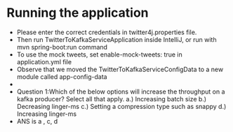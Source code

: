# Running the application
- Please enter the correct credentials in twitter4j.properties file.
- Then run TwitterToKafkaServiceApplication inside IntelliJ, or run with mvn spring-boot:run command
- To use the mock tweets, set enable-mock-tweets: true in application.yml file
- Observe that we moved the TwitterToKafkaServiceConfigData to a new module called app-config-data
- 
- Question 1:Which of the below options will increase the throughput on a kafka producer? Select all that apply.
   a.) Increasing batch size
   b.) Decreasing linger-ms 
   c.) Setting a compression type such as snappy 
   d.) Increasing linger-ms 
- ANS is a , c, d

